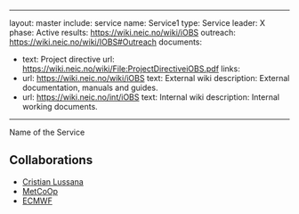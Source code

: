 
---
layout: master
include: service
name: Service1
type: Service
leader: X
phase: Active
results: https://wiki.neic.no/wiki/iOBS
outreach: https://wiki.neic.no/wiki/IOBS#Outreach
documents:
  - text: Project directive
    url: https://wiki.neic.no/wiki/File:ProjectDirectiveiOBS.pdf
links:
  - url: https://wiki.neic.no/wiki/iOBS
    text: External wiki
    description: External documentation, manuals and guides.
  - url: https://wiki.neic.no/int/iOBS
    text: Internal wiki
    description: Internal working documents.
---
Name of the Service

## Collaborations
 * [Cristian Lussana](https://www.met.no)
 * [MetCoOp](http://metcoop.org/)
 * [ECMWF](https://www.ecmwf.int/)
